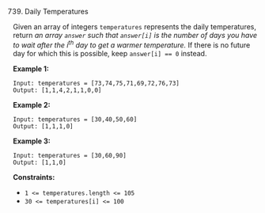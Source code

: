 739. Daily Temperatures

Given an array of integers `temperatures` represents the daily temperatures, return _an array `answer` such that `answer[i]` is the number of days you have to wait after the i<sup>th</sup> day to get a warmer temperature._ If there is no future day for which this is possible, keep `answer[i] == 0` instead.

**Example 1:**
```
Input: temperatures = [73,74,75,71,69,72,76,73]
Output: [1,1,4,2,1,1,0,0]
```

**Example 2:**
```
Input: temperatures = [30,40,50,60]
Output: [1,1,1,0]
```

**Example 3:**
```
Input: temperatures = [30,60,90]
Output: [1,1,0]
```

**Constraints:**
- `1 <= temperatures.length <= 105`
- `30 <= temperatures[i] <= 100`